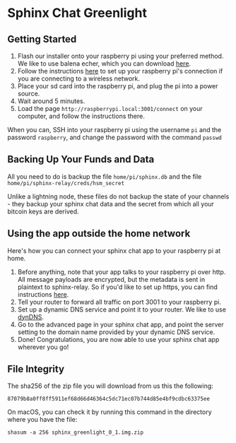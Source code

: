 # Sphinx Chat Greenlight



## Getting Started

1. Flash our installer onto your raspberry pi using your preferred method. We like to use balena echer, which you can download [here](https://www.balena.io/etcher/).
2. Follow the instructions [here](https://www.raspberrypi.org/documentation/configuration/wireless/headless.md) to set up your raspberry pi's connection if you are connecting to a wireless network.
3. Place your sd card into the raspberry pi, and plug the pi into a power source.
4. Wait around 5 minutes.
5. Load the page `http://raspberrypi.local:3001/connect` on your computer, and follow the instructions there.

When you can, SSH into your raspberry pi using the username `pi` and the password `raspberry`, and change the password with the command `passwd`

## Backing Up Your Funds and Data

All you need to do is backup the file `home/pi/sphinx.db` and the file `home/pi/sphinx-relay/creds/hsm_secret`

Unlike a lightning node, these files do not backup the state of your channels - they backup your sphinx chat data and the secret from which all your bitcoin keys are derived.

## Using the app outside the home network

Here's how you can connect your sphinx chat app to your raspberry pi at home.

1. Before anything, note that your app talks to your raspberry pi over http. All message payloads are encrypted, but the metadata is sent in plaintext to sphinx-relay. So if you'd like to set up https, you can find instructions [here](./raspiblitz_deployment.md).
2. Tell your router to forward all traffic on port 3001 to your raspberry pi.
3. Set up a dynamic DNS service and point it to your router. We like to use [dynDNS](https://account.dyn.com/).
4. Go to the advanced page in your sphinx chat app, and point the server setting to the domain name provided by your dynamic DNS service.
5. Done! Congratulations, you are now able to use your sphinx chat app wherever you go!

## File Integrity

The sha256 of the zip file you will download from us this the following:

`87079b8a0ff8ff5911ef68d66d46364c5dc71ec07b744d85e4bf9cdbc63375ee`

On macOS, you can check it by running this command in the directory where you have the file:

`shasum -a 256 sphinx_greenlight_0_1.img.zip`

